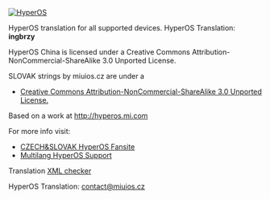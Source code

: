 [![HyperOS](https://i.imgur.com/DBEfanq.png)](https://xiaomi.eu/)


HyperOS translation for all supported devices. HyperOS Translation: **ingbrzy**


HyperOS China is licensed under a Creative Commons Attribution-NonCommercial-ShareAlike 3.0 Unported License.

SLOVAK strings by miuios.cz are under a 
- [Creative Commons Attribution-NonCommercial-ShareAlike 3.0 Unported License.](http://creativecommons.org/licenses/by-nc-sa/3.0/)

Based on a work at http://hyperos.mi.com

For more info visit:
- [CZECH&SLOVAK HyperOS Fansite](http://miuios.cz)  
- [Multilang HyperOS Support](http://xiaomi.eu) 

Translation [XML checker](https://translators.xiaomi.eu/XML_MIUI15-Slovak-sk.html)

HyperOS Translation: contact@miuios.cz
